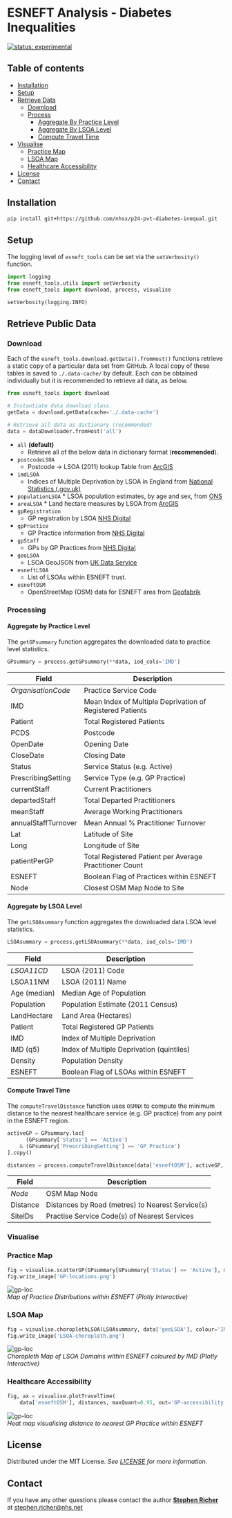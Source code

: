 # ESNEFT Analysis - Diabetes Inequalities

[![status: experimental](https://github.com/GIScience/badges/raw/master/status/experimental.svg)](https://github.com/GIScience/badges#experimental)

## Table of contents

  * [Installation](#installation)
  * [Setup](#setup)
  * [Retrieve Data](#retrieve-public-data)
    * [Download](#download)
    * [Process](#process)
      * [Aggregate By Practice Level](#aggregate-by-practice-level)
      * [Aggregate By LSOA Level](#aggregate-by-lsoa-Level)
      * [Compute Travel Time](#compute-travel-time)
  * [Visualise](#visualise)
    * [Practice Map](#practice-map)
    * [LSOA Map](#lsoa-map)
    * [Healthcare Accessibility](#healthcare-accessibility)
  * [License](#license)
  * [Contact](#contact)


## Installation

```bash
pip install git+https://github.com/nhsx/p24-pvt-diabetes-inequal.git
```

## Setup
The logging level of `esneft_tools` can be set via the `setVerbosity()` function.

```python
import logging
from esneft_tools.utils import setVerbosity
from esneft_tools import download, process, visualise

setVerbosity(logging.INFO)
```

## Retrieve Public Data

### Download
Each of the `esneft_tools.download.getData().fromHost()` functions retrieve a static copy of a particular data set from GitHub.
A local copy of these tables is saved to `./.data-cache/` by default.
Each can be obtained individually but it is recommended to retrieve all data, as below.

```python
from esneft_tools import download

# Instantiate data download class.
getData = download.getData(cache='./.data-cache')

# Retrieve all data as dictionary (recommended)
data = dataDownloader.fromHost('all')
```

  * `all` **(default)**
    * Retrieve all of the below data in dictionary format (**recommended**).
  *  `postcodeLSOA`
     * Postcode -> LSOA (2011) lookup Table from [ArcGIS](https://hub.arcgis.com/datasets/6a46e14a6c2441e3ab08c7b277335558/about)
  *  `imdLSOA`
     * Indices of Multiple Deprivation by LSOA in England from [National Statistics (.gov.uk)](https://assets.publishing.service.gov.uk/government/uploads/system/uploads/attachment_data/file/845345/File_7_-_All_IoD2019_Scores__Ranks__Deciles_and_Population_Denominators_3.csv/preview)
  *  `populationLSOA`
    * LSOA population estimates, by age and sex, from [ONS](https://www.ons.gov.uk/peoplepopulationandcommunity/populationandmigration/populationestimates/datasets/lowersuperoutputareamidyearpopulationestimates)
  *  `areaLSOA`
    * Land hectare measures by LSOA from [ArcGIS](https://hub.arcgis.com/datasets/ons::standard-area-measurements-2011-for-2011-census-areas-in-england-and-wales/about)
  * `gpRegistration`
    * GP registration by LSOA [NHS Digital](https://digital.nhs.uk/data-and-information/publications/statistical/patients-registered-at-a-gp-practice/metadata)
  * `gpPractice`
    * GP Practice information from [NHS Digital](https://digital.nhs.uk/services/organisation-data-service/file-downloads/gp-and-gp-practice-related-data)
  * `gpStaff`
    * GPs by GP Practices from [NHS Digital](https://digital.nhs.uk/services/organisation-data-service/file-downloads/gp-and-gp-practice-related-data)
  * `geoLSOA`
    * LSOA GeoJSON from [UK Data Service](https://statistics.ukdataservice.ac.uk/dataset/2011-census-geography-boundaries-lower-layer-super-output-areas-and-data-zones)
  * `esneftLSOA`
    * List of LSOAs within ESNEFT trust.
  * `esneftOSM`
    * OpenStreetMap (OSM) data for ESNEFT area from [Geofabrik](https://download.geofabrik.de/europe/great-britain/england.html)


### Processing

#### Aggregate by Practice Level
The `getGPsummary` function aggregates the downloaded data to practice level statistics.

```python
GPsummary = process.getGPsummary(**data, iod_cols='IMD')
```

| Field               | Description                                               |
| ---                 | ---                                                       |
| *OrganisationCode*  | Practice Service Code                                     |
| IMD                 | Mean Index of Multiple Deprivation of Registered Patients |
| Patient             | Total Registered Patients                                 |
| PCDS                | Postcode                                                  |
| OpenDate            | Opening Date                                              |
| CloseDate           | Closing Date                                              |
| Status              | Service Status (e.g. Active)                              |
| PrescribingSetting  | Service Type (e.g. GP Practice)                           |
| currentStaff        | Current Practitioners                                     |
| departedStaff       | Total Departed Practitioners                              |
| meanStaff           | Average Working Practitioners                             |
| annualStaffTurnover | Mean Annual % Practitioner Turnover                       |
| Lat                 | Latitude of Site                                          |
| Long                | Longitude of Site                                         |
| patientPerGP        | Total Registered Patient per Average Practitioner Count   |
| ESNEFT              | Boolean Flag of Practices within ESNEFT                   |
| Node                | Closest OSM Map Node to Site                              |

#### Aggregate by LSOA Level
The `getLSOAsummary` function aggregates the downloaded data LSOA level statistics.

```python
LSOAsummary = process.getLSOAsummary(**data, iod_cols='IMD')
```

  | Field        | Description                                |
  | ---          | ---                                        |
  | *LSOA11CD*   | LSOA (2011) Code                           |
  | LSOA11NM     | LSOA (2011) Name                           |
  | Age (median) | Median Age of Population                   |
  | Population   | Population Estimate (2011 Census)          |
  | LandHectare  | Land Area (Hectares)                       |
  | Patient      | Total Registered GP Patients               |
  | IMD          | Index of Multiple Deprivation              |
  | IMD (q5)     | Index of Multiple Deprivation (quintiles)  |
  | Density      | Population Density                         |
  | ESNEFT       | Boolean Flag of LSOAs within ESNEFT        |


#### Compute Travel Time
The `computeTravelDistance` function uses `OSMNX` to compute the minimum distance to the nearest healthcare service (e.g. GP practice) from any point in the ESNEFT region.

```python
activeGP = GPsummary.loc[
      (GPsummary['Status'] == 'Active')
    & (GPsummary['PrescribingSetting'] == 'GP Practice')
].copy()

distances = process.computeTravelDistance(data['esneftOSM'], activeGP, maxQuant=0.99)
```

| Field    | Description                                      |
| ---      | ---                                              |
| *Node*   | OSM Map Node                                     |
| Distance | Distances by Road (metres) to Nearest Service(s) |
| SiteIDs  | Practise Service Code(s) of Nearest Services     |

### Visualise

### Practice Map

```python
fig = visualise.scatterGP(GPsummary[GPsummary['Status'] == 'Active'], minCount=250)
fig.write_image('GP-locations.png')
```

![gp-loc](./README_files/GP-locations.png)
 <br> *Map of Practice Distributions within ESNEFT (Plotly Interactive)*


### LSOA Map

```python
fig = visualise.choroplethLSOA(LSOAsummary, data['geoLSOA'], colour='IMD')
fig.write_image('LSOA-choropleth.png')
```

![gp-loc](./README_files/LSOA-choropleth.png)
 <br> *Choropleth Map of LSOA Domains within ESNEFT coloured by IMD (Plotly Interactive)*

### Healthcare Accessibility

```python
fig, ax = visualise.plotTravelTime(
    data['esneftOSM'], distances, maxQuant=0.95, out='GP-accessibility.png')
```

![gp-loc](./README_files/GP-accessibility.png)
 <br> *Heat map visualising distance to nearest GP Practice within ESNEFT*

## License
Distributed under the MIT License. _See [LICENSE](./LICENSE) for more information._

## Contact

If you have any other questions please contact the author **[Stephen Richer](https://www.linkedin.com/in/stephenricher/)**
at stephen.richer@nhs.net
